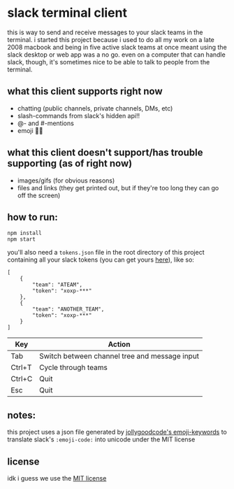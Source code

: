 # slack terminal client
this is way to send and receive messages to your slack teams in the terminal. i started this project because i used to do all my work on a late 2008 macbook and being in five active slack teams at once meant using the slack desktop or web app was a no go. even on a computer that can handle slack, though, it's sometimes nice to be able to talk to people from the terminal.

## what this client supports right now
- chatting (public channels, private channels, DMs, etc)
- slash-commands from slack's hidden api!!
- @- and #-mentions
- emoji 🙌🏽

## what this client doesn't support/has trouble supporting (as of right now)
- images/gifs (for obvious reasons)
- files and links (they get printed out, but if they're too long they can go off the screen)

## how to run:
```
npm install
npm start
```

you'll also need a `tokens.json` file in the root directory of this project containing all your slack tokens (you can get yours [here](https://api.slack.com/docs/oauth-test-tokens)), like so:
```
[
	{
		"team": "ATEAM",
		"token": "xoxp-***"
	},
	{
		"team": "ANOTHER_TEAM",
		"token": "xoxp-***"
	}
]

```


|Key  |Action|
|---	|---	|
|Tab  |Switch between channel tree and message input|
|Ctrl+T|Cycle through teams|
|Ctrl+C|Quit|
|Esc  |Quit|

## notes:
this project uses a json file generated by [jollygoodcode's emoji-keywords](https://github.com/jollygoodcode/emoji-keywords) to translate slack's `:emoji-code:` into unicode under the MIT license

## license
idk i guess we use the [MIT license](/license)
